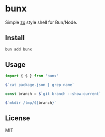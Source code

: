 # bunx

Simple [zx](https://github.com/google/zx) style shell for Bun/Node.

## Install

```bash
bun add bunx
```

## Usage

```ts
import { $ } from 'bunx'

$`cat package.json | grep name`

const branch = $`git branch --show-current`

$`mkdir /tmp/${branch}`
```

## License

MIT
